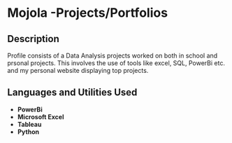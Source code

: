 <h1>Mojola -Projects/Portfolios</h1>



<h2>Description</h2>
Profile consists of a Data Analysis projects worked on both in school and prsonal projects. This involves the use of tools like excel, SQL, PowerBi etc. and my personal website displaying top projects.
<br />


<h2>Languages and Utilities Used</h2>

- <b>PowerBi</b> 
- <b>Microsoft Excel</b>
- <b>Tableau</b>
- <b>Python</b>
